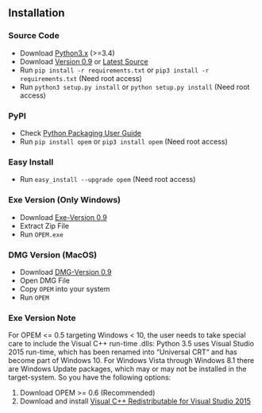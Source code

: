 ## Installation		

### Source Code
- Download [Python3.x](https://www.python.org/downloads/) (>=3.4)
- Download [Version 0.9](https://github.com/ecsim/opem/archive/v0.9.zip) or [Latest Source ](https://github.com/ecsim/opem/archive/master.zip)
- Run `pip install -r requirements.txt` or `pip3 install -r requirements.txt` (Need root access)
- Run `python3 setup.py install` or `python setup.py install` (Need root access)				

### PyPI


- Check [Python Packaging User Guide](https://packaging.python.org/installing/)     
- Run `pip install opem` or `pip3 install opem` (Need root access)

### Easy Install

- Run `easy_install --upgrade opem` (Need root access)


### Exe Version (Only Windows)
- Download [Exe-Version 0.9](https://www.dropbox.com/s/if22p5mofl7s2oh/OPEM%28v0.9%29.zip?dl=00)
- Extract Zip File
- Run `OPEM.exe`


### DMG Version (MacOS)
- Download [DMG-Version 0.9](https://www.dropbox.com/s/86f25jvciq2g7qf/OPEM%28v0.9%29.dmg?dl=0)
- Open DMG File
- Copy `OPEM` into your system
- Run `OPEM`


### Exe Version Note
For OPEM <= 0.5 targeting Windows < 10, the user needs to take special care to include the Visual C++ run-time .dlls: Python 3.5 uses Visual Studio 2015 run-time, which has been renamed into “Universal CRT“ and has become part of Windows 10. For Windows Vista through Windows 8.1 there are Windows Update packages, which may or may not be installed in the target-system. So you have the following options:

1. Download OPEM >= 0.6 (Recommended)
2. Download and install [Visual C++ Redistributable for Visual Studio 2015](https://www.microsoft.com/en-us/download/details.aspx?id=48145)